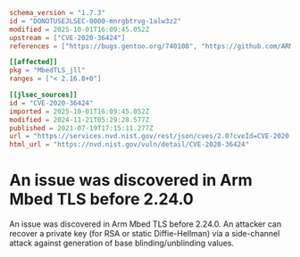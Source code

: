 ```toml
schema_version = "1.7.3"
id = "DONOTUSEJLSEC-0000-mnrgbtrvg-1alw3z2"
modified = 2025-10-01T16:09:45.052Z
upstream = ["CVE-2020-36424"]
references = ["https://bugs.gentoo.org/740108", "https://github.com/ARMmbed/mbedtls/releases/tag/v2.16.8", "https://github.com/ARMmbed/mbedtls/releases/tag/v2.24.0", "https://github.com/ARMmbed/mbedtls/releases/tag/v2.7.17", "https://lists.debian.org/debian-lts-announce/2022/12/msg00036.html", "https://tls.mbed.org/tech-updates/security-advisories/mbedtls-security-advisory-2020-09-2", "https://bugs.gentoo.org/740108", "https://github.com/ARMmbed/mbedtls/releases/tag/v2.16.8", "https://github.com/ARMmbed/mbedtls/releases/tag/v2.24.0", "https://github.com/ARMmbed/mbedtls/releases/tag/v2.7.17", "https://lists.debian.org/debian-lts-announce/2022/12/msg00036.html", "https://tls.mbed.org/tech-updates/security-advisories/mbedtls-security-advisory-2020-09-2"]

[[affected]]
pkg = "MbedTLS_jll"
ranges = ["< 2.16.8+0"]

[[jlsec_sources]]
id = "CVE-2020-36424"
imported = 2025-10-01T16:09:45.052Z
modified = 2024-11-21T05:29:28.577Z
published = 2021-07-19T17:15:11.277Z
url = "https://services.nvd.nist.gov/rest/json/cves/2.0?cveId=CVE-2020-36424"
html_url = "https://nvd.nist.gov/vuln/detail/CVE-2020-36424"
```

# An issue was discovered in Arm Mbed TLS before 2.24.0

An issue was discovered in Arm Mbed TLS before 2.24.0. An attacker can recover a private key (for RSA or static Diffie-Hellman) via a side-channel attack against generation of base blinding/unblinding values.

